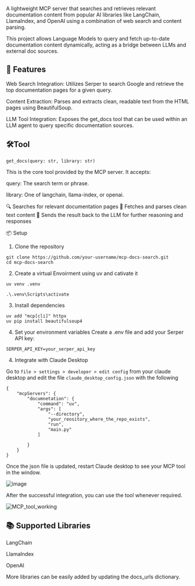 A lightweight MCP server that searches and retrieves relevant documentation content from popular AI libraries like LangChain, LlamaIndex, and OpenAI using a combination of web search and content parsing.

This project allows Language Models to query and fetch up-to-date documentation content dynamically, acting as a bridge between LLMs and external doc sources.


## 🚀 Features

Web Search Integration:
Utilizes Serper to search Google and retrieve the top documentation pages for a given query.

Content Extraction:
Parses and extracts clean, readable text from the HTML pages using BeautifulSoup.

LLM Tool Integration:
Exposes the get_docs tool that can be used within an LLM agent to query specific documentation sources.

## 🛠️Tool

`get_docs(query: str, library: str)`

This is the core tool provided by the MCP server.
It accepts:

query: The search term or phrase.

library: One of langchain, llama-index, or openai.

🔍 Searches for relevant documentation pages
📄 Fetches and parses clean text content
🧠 Sends the result back to the LLM for further reasoning and responses


📦 Setup

1. Clone the repository
```
git clone https://github.com/your-username/mcp-docs-search.git
cd mcp-docs-search
```
2. Create a virtual Envoirment using uv and cativate it

```
uv venv .venv

.\.venv\Scripts\activate
```


3. Install dependencies
```
uv add "mcp[cli]" httpx
uv pip install beautifulsoup4
```

4. Set your environment variables Create a .env file and add your Serper API key:
```
SERPER_API_KEY=your_serper_api_key
```

4. Integrate with Claude Desktop

Go to `file > settings > developer > edit config` from your claude desktop and edit the file `claude_desktop_config.json` with the following

```
{
    "mcpServers": {
        "documnetation": {
            "command": "uv",
            "args": [
                "--directory",
                "your_reository_where_the_repo_exists",
                "run",
                "main.py"
            ]

        }
    }
}
```

Once the json file is updated, restart Claude desktop to see your MCP tool in the window.

![image](https://github.com/user-attachments/assets/3a855889-c04c-49f1-a69a-61c3fdf9f1e8)

After the successful integration, you can use the tool whenever required.

![MCP_tool_working](https://github.com/user-attachments/assets/5790241b-d94f-4fd9-ad26-cafd30933ca9)


## 📚 Supported Libraries
LangChain

LlamaIndex

OpenAI

More libraries can be easily added by updating the docs_urls dictionary.
